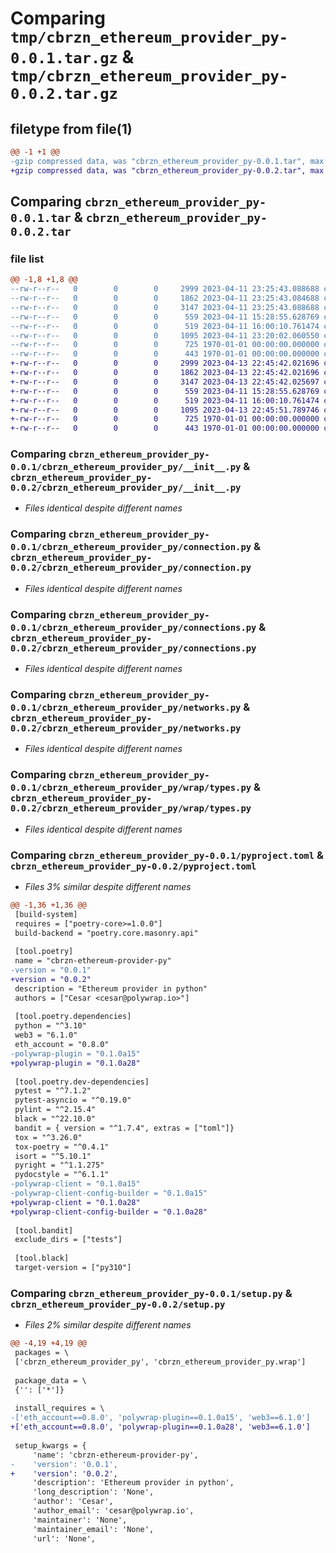 # Comparing `tmp/cbrzn_ethereum_provider_py-0.0.1.tar.gz` & `tmp/cbrzn_ethereum_provider_py-0.0.2.tar.gz`

## filetype from file(1)

```diff
@@ -1 +1 @@
-gzip compressed data, was "cbrzn_ethereum_provider_py-0.0.1.tar", max compression
+gzip compressed data, was "cbrzn_ethereum_provider_py-0.0.2.tar", max compression
```

## Comparing `cbrzn_ethereum_provider_py-0.0.1.tar` & `cbrzn_ethereum_provider_py-0.0.2.tar`

### file list

```diff
@@ -1,8 +1,8 @@
--rw-r--r--   0        0        0     2999 2023-04-11 23:25:43.088688 cbrzn_ethereum_provider_py-0.0.1/cbrzn_ethereum_provider_py/__init__.py
--rw-r--r--   0        0        0     1862 2023-04-11 23:25:43.084688 cbrzn_ethereum_provider_py-0.0.1/cbrzn_ethereum_provider_py/connection.py
--rw-r--r--   0        0        0     3147 2023-04-11 23:25:43.088688 cbrzn_ethereum_provider_py-0.0.1/cbrzn_ethereum_provider_py/connections.py
--rw-r--r--   0        0        0      559 2023-04-11 15:28:55.628769 cbrzn_ethereum_provider_py-0.0.1/cbrzn_ethereum_provider_py/networks.py
--rw-r--r--   0        0        0      519 2023-04-11 16:00:10.761474 cbrzn_ethereum_provider_py-0.0.1/cbrzn_ethereum_provider_py/wrap/types.py
--rw-r--r--   0        0        0     1095 2023-04-11 23:20:02.060550 cbrzn_ethereum_provider_py-0.0.1/pyproject.toml
--rw-r--r--   0        0        0      725 1970-01-01 00:00:00.000000 cbrzn_ethereum_provider_py-0.0.1/setup.py
--rw-r--r--   0        0        0      443 1970-01-01 00:00:00.000000 cbrzn_ethereum_provider_py-0.0.1/PKG-INFO
+-rw-r--r--   0        0        0     2999 2023-04-13 22:45:42.021696 cbrzn_ethereum_provider_py-0.0.2/cbrzn_ethereum_provider_py/__init__.py
+-rw-r--r--   0        0        0     1862 2023-04-13 22:45:42.021696 cbrzn_ethereum_provider_py-0.0.2/cbrzn_ethereum_provider_py/connection.py
+-rw-r--r--   0        0        0     3147 2023-04-13 22:45:42.025697 cbrzn_ethereum_provider_py-0.0.2/cbrzn_ethereum_provider_py/connections.py
+-rw-r--r--   0        0        0      559 2023-04-11 15:28:55.628769 cbrzn_ethereum_provider_py-0.0.2/cbrzn_ethereum_provider_py/networks.py
+-rw-r--r--   0        0        0      519 2023-04-11 16:00:10.761474 cbrzn_ethereum_provider_py-0.0.2/cbrzn_ethereum_provider_py/wrap/types.py
+-rw-r--r--   0        0        0     1095 2023-04-13 22:45:51.789746 cbrzn_ethereum_provider_py-0.0.2/pyproject.toml
+-rw-r--r--   0        0        0      725 1970-01-01 00:00:00.000000 cbrzn_ethereum_provider_py-0.0.2/setup.py
+-rw-r--r--   0        0        0      443 1970-01-01 00:00:00.000000 cbrzn_ethereum_provider_py-0.0.2/PKG-INFO
```

### Comparing `cbrzn_ethereum_provider_py-0.0.1/cbrzn_ethereum_provider_py/__init__.py` & `cbrzn_ethereum_provider_py-0.0.2/cbrzn_ethereum_provider_py/__init__.py`

 * *Files identical despite different names*

### Comparing `cbrzn_ethereum_provider_py-0.0.1/cbrzn_ethereum_provider_py/connection.py` & `cbrzn_ethereum_provider_py-0.0.2/cbrzn_ethereum_provider_py/connection.py`

 * *Files identical despite different names*

### Comparing `cbrzn_ethereum_provider_py-0.0.1/cbrzn_ethereum_provider_py/connections.py` & `cbrzn_ethereum_provider_py-0.0.2/cbrzn_ethereum_provider_py/connections.py`

 * *Files identical despite different names*

### Comparing `cbrzn_ethereum_provider_py-0.0.1/cbrzn_ethereum_provider_py/networks.py` & `cbrzn_ethereum_provider_py-0.0.2/cbrzn_ethereum_provider_py/networks.py`

 * *Files identical despite different names*

### Comparing `cbrzn_ethereum_provider_py-0.0.1/cbrzn_ethereum_provider_py/wrap/types.py` & `cbrzn_ethereum_provider_py-0.0.2/cbrzn_ethereum_provider_py/wrap/types.py`

 * *Files identical despite different names*

### Comparing `cbrzn_ethereum_provider_py-0.0.1/pyproject.toml` & `cbrzn_ethereum_provider_py-0.0.2/pyproject.toml`

 * *Files 3% similar despite different names*

```diff
@@ -1,36 +1,36 @@
 [build-system]
 requires = ["poetry-core>=1.0.0"]
 build-backend = "poetry.core.masonry.api"
 
 [tool.poetry]
 name = "cbrzn-ethereum-provider-py"
-version = "0.0.1"
+version = "0.0.2"
 description = "Ethereum provider in python"
 authors = ["Cesar <cesar@polywrap.io>"]
 
 [tool.poetry.dependencies]
 python = "^3.10"
 web3 = "6.1.0"
 eth_account = "0.8.0"
-polywrap-plugin = "0.1.0a15"
+polywrap-plugin = "0.1.0a28"
 
 [tool.poetry.dev-dependencies]
 pytest = "^7.1.2"
 pytest-asyncio = "^0.19.0"
 pylint = "^2.15.4"
 black = "^22.10.0"
 bandit = { version = "^1.7.4", extras = ["toml"]}
 tox = "^3.26.0"
 tox-poetry = "^0.4.1"
 isort = "^5.10.1"
 pyright = "^1.1.275"
 pydocstyle = "^6.1.1"
-polywrap-client = "0.1.0a15"
-polywrap-client-config-builder = "0.1.0a15"
+polywrap-client = "0.1.0a28"
+polywrap-client-config-builder = "0.1.0a28"
 
 [tool.bandit]
 exclude_dirs = ["tests"]
 
 [tool.black]
 target-version = ["py310"]
```

### Comparing `cbrzn_ethereum_provider_py-0.0.1/setup.py` & `cbrzn_ethereum_provider_py-0.0.2/setup.py`

 * *Files 2% similar despite different names*

```diff
@@ -4,19 +4,19 @@
 packages = \
 ['cbrzn_ethereum_provider_py', 'cbrzn_ethereum_provider_py.wrap']
 
 package_data = \
 {'': ['*']}
 
 install_requires = \
-['eth_account==0.8.0', 'polywrap-plugin==0.1.0a15', 'web3==6.1.0']
+['eth_account==0.8.0', 'polywrap-plugin==0.1.0a28', 'web3==6.1.0']
 
 setup_kwargs = {
     'name': 'cbrzn-ethereum-provider-py',
-    'version': '0.0.1',
+    'version': '0.0.2',
     'description': 'Ethereum provider in python',
     'long_description': 'None',
     'author': 'Cesar',
     'author_email': 'cesar@polywrap.io',
     'maintainer': 'None',
     'maintainer_email': 'None',
     'url': 'None',
```

